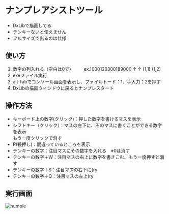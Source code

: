 # ナンプレアシストツール
- DxLibで描画してる
- テンキーないと使えません
- フルサイズで出るのは仕様

## 使い方
1. 数字の列入れる（空白は0で）
　　ex.)000120300189000
        ↑       ↑
       (1,1)	(1,2)
2. exeファイル実行
3. alt Tabでコンソール画面を表示し、ファイルトード：1、手入力：2を押す
4. DxLibの描画ウィンドウに戻るとナンプレスタート

## 操作方法
- キーボード上の数字(クリック)：押した数字を書けるマスを表示
- シフトキー（クリック）：マスの左下に、そのマスに書くことができる数字を表示  
			もう一度クリックで消す
- P(長押し)：間違っているところを表示
- テンキーの数字：注目マスにその数字を入れる　※0は消す
- テンキーの数字＋W：注目マスの右上に数字を書きこむ、もう一度押すと消す
- テンキーの数字＋S：注目マスの右下に(ry
- テンキーの数字＋Q：注目マスの左上(ry

## 実行画面
![numple](https://user-images.githubusercontent.com/39123031/75609792-c5a93980-5b4e-11ea-816b-f367cdfd0aff.jpg)

